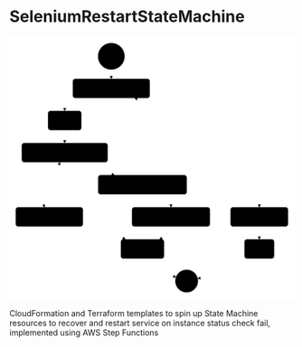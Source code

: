 # SeleniumRestartStateMachine
![Step Function Graph](stepfunctions_graph.svg)


CloudFormation and Terraform templates to spin up State Machine resources to recover and restart service on instance status check fail, implemented using AWS Step Functions
